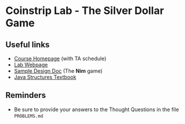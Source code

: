 # Coinstrip Lab - The Silver Dollar Game

## Useful links
 * [Course Homepage](http://cs.williams.edu/~cs136/index.html) (with TA schedule)
 * [Lab Webpage](https://williams-cs.github.io/cs136-s21-www/labs/coinstrip.html)
 * [Sample Design Doc](https://williams-cs.github.io/cs136-s21-www/labs/Nim-design.html) (The **Nim** game)
 * [Java Structures Textbook](http://dept.cs.williams.edu/~bailey/JavaStructures/Book.html)

## Reminders
 * Be sure to provide your answers to the Thought Questions in the file `PROBLEMS.md`
